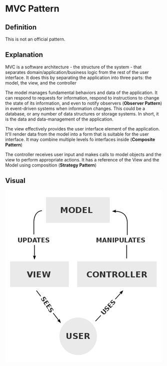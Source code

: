 # MVC Pattern

## Definition
This is not an official pattern.

## Explanation
MVC is a software architecture - the structure of the system -
that separates domain/application/business  logic from the rest of the user interface.
It does this by separating the application into three parts: the model, the view, and the controller

The model manages fundamental behaviors and data of the application.
It can respond to requests for information, respond to instructions
to change the state of its information, and even to notify observers (**Observer Pattern**)
in event-driven systems when information changes. This could be a database,
or any number of data structures or storage systems. In short,
it is the data and data-management of the application.

The view effectively provides the user interface element of the application.
It'll render data from the model into a form that is suitable for the user interface.
It may combine multiple levels fo interfaces inside (**Composite Pattern**)

The controller receives user input and makes calls to model objects
and the view to perform appropriate actions. It has a reference of the
View and the Model using composition (**Strategy Pattern**)


## Visual
![MVC](mvc.png)

